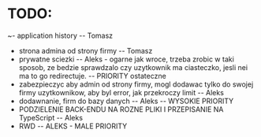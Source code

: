 # TODO:

~- application history -- Tomasz

- strona admina od strony firmy -- Tomasz
- prywatne sciezki -- Aleks - ogarne jak wroce, trzeba zrobic w taki sposob, ze bedzie sprawdzalo czy uzytkownik ma ciasteczko, jesli nei ma to go redirectuje. -- PRIORITY ostateczne
- zabezpieczyc aby admin od strony firmy, mogl dodawac tylko do swojej firmy uzytkownikow, aby byl error, jak przekroczy limit -- Aleks
- dodawnanie, firm do bazy danych -- Aleks -- WYSOKIE PRIORITY
- PODZIELENIE BACK-ENDU NA ROZNE PLIKI I PRZEPISANIE NA TypeScript -- Aleks
- RWD -- ALEKS - MALE PRIORITY

